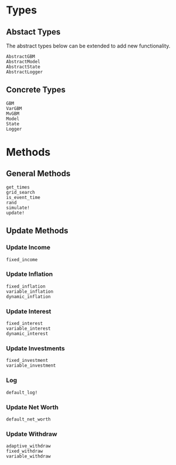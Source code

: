 # Types 

## Abstact Types

The abstract types below can be extended to add new functionality.

```@docs 
AbstractGBM
AbstractModel
AbstractState
AbstractLogger
```

## Concrete Types

```@docs 
GBM
VarGBM
MvGBM
Model
State
Logger
```

# Methods 

## General Methods

```@docs
get_times
grid_search
is_event_time
rand
simulate!
update!
```

## Update Methods

### Update Income

```@docs
fixed_income
```

### Update Inflation

```@docs
fixed_inflation
variable_inflation
dynamic_inflation
```

### Update Interest

```@docs
fixed_interest
variable_interest
dynamic_interest
```

### Update Investments 

```@docs 
fixed_investment
variable_investment
```

### Log

```@docs
default_log!
```

### Update Net Worth

```@docs
default_net_worth
```
### Update Withdraw

```@docs 
adaptive_withdraw
fixed_withdraw
variable_withdraw
```
